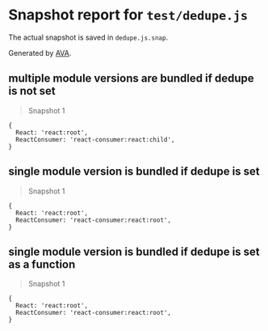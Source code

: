 # Snapshot report for `test/dedupe.js`

The actual snapshot is saved in `dedupe.js.snap`.

Generated by [AVA](https://ava.li).

## multiple module versions are bundled if dedupe is not set

> Snapshot 1

    {
      React: 'react:root',
      ReactConsumer: 'react-consumer:react:child',
    }

## single module version is bundled if dedupe is set

> Snapshot 1

    {
      React: 'react:root',
      ReactConsumer: 'react-consumer:react:root',
    }

## single module version is bundled if dedupe is set as a function

> Snapshot 1

    {
      React: 'react:root',
      ReactConsumer: 'react-consumer:react:root',
    }
